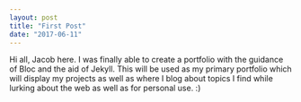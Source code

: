 ```yaml
---
layout: post
title: "First Post"
date: "2017-06-11"
---
```


Hi all, Jacob here. I was finally able to create a portfolio with the guidance of Bloc and the aid of Jekyll. This will be used as my primary portfolio which will display my projects as well as where I blog about topics I find while lurking about the web as well as for personal use. :)
